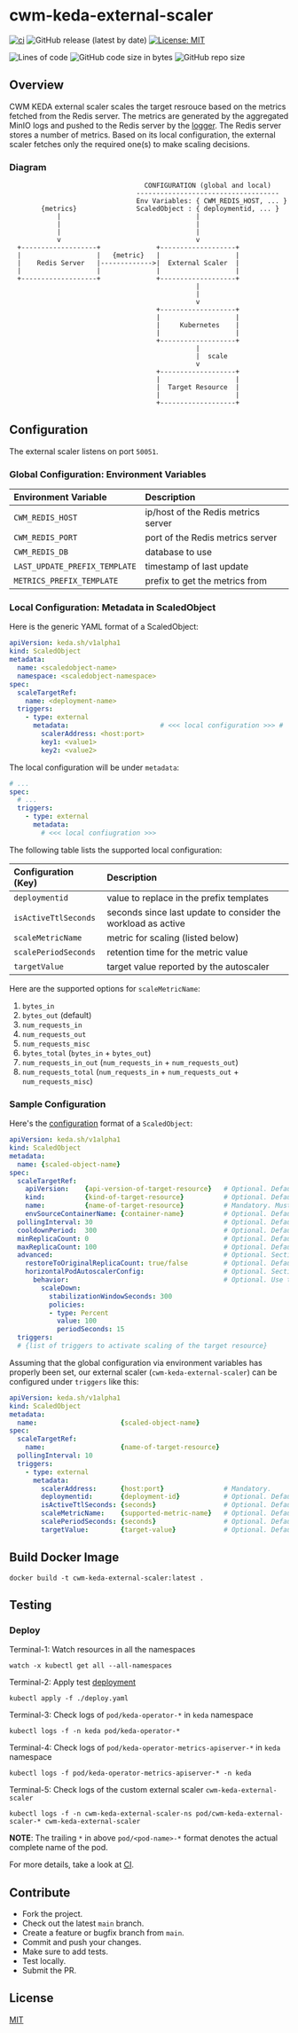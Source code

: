 # cwm-keda-external-scaler

[![ci](https://github.com/iamAzeem/cwm-keda-external-scaler/actions/workflows/ci.yml/badge.svg)](https://github.com/iamAzeem/cwm-keda-external-scaler/actions/workflows/ci.yml)
![GitHub release (latest by date)](https://img.shields.io/github/v/release/iamAzeem/cwm-keda-external-scaler)
[![License: MIT](https://img.shields.io/badge/license-MIT-blue.svg)](https://github.com/iamAzeem/cwm-keda-external-scaler/blob/main/LICENSE)

![Lines of code](https://img.shields.io/tokei/lines/github/iamAzeem/cwm-keda-external-scaler?label=LOC)
![GitHub code size in bytes](https://img.shields.io/github/languages/code-size/iamAzeem/cwm-keda-external-scaler)
![GitHub repo size](https://img.shields.io/github/repo-size/iamAzeem/cwm-keda-external-scaler)

## Overview

CWM KEDA external scaler scales the target resrouce based on the metrics fetched
from the Redis server. The metrics are generated by the aggregated MinIO logs
and pushed to the Redis server by the
[logger](https://github.com/iamAzeem/fluent-plugin-http-cwm). The Redis server
stores a number of metrics. Based on its local configuration, the external
scaler fetches only the required one(s) to make scaling decisions.

### Diagram

```text
                                  CONFIGURATION (global and local)
                                ------------------------------------
                                Env Variables: { CWM_REDIS_HOST, ... }
        {metrics}               ScaledObject : { deploymentid, ... }
            |                                  |
            |                                  |
            |                                  |
            v                                  v
  +-------------------+              +-------------------+
  |                   |   {metric}   |                   |
  |    Redis Server   |------------->|  External Scaler  |
  |                   |              |                   |
  +-------------------+              +-------------------+
                                               |
                                               |
                                               v
                                     +-------------------+
                                     |                   |
                                     |     Kubernetes    |
                                     |                   |
                                     +-------------------+
                                               |
                                               |  scale
                                               v
                                     +-------------------+
                                     |                   |
                                     |  Target Resource  |
                                     |                   |
                                     +-------------------+
```

## Configuration

The external scaler listens on port `50051`.

### Global Configuration: Environment Variables

| Environment Variable            | Description                           |
|:--------------------------------|:--------------------------------------|
| `CWM_REDIS_HOST`                | ip/host of the Redis metrics server   |
| `CWM_REDIS_PORT`                | port of the Redis metrics server      |
| `CWM_REDIS_DB`                  | database to use                       |
| `LAST_UPDATE_PREFIX_TEMPLATE`   | timestamp of last update              |
| `METRICS_PREFIX_TEMPLATE`       | prefix to get the metrics from        |

### Local Configuration: Metadata in ScaledObject

Here is the generic YAML format of a ScaledObject:

```yaml
apiVersion: keda.sh/v1alpha1
kind: ScaledObject
metadata:
  name: <scaledobject-name>
  namespace: <scaledobject-namespace>
spec:
  scaleTargetRef:
    name: <deployment-name>
  triggers:
    - type: external
      metadata:                       # <<< local configuration >>> #
        scalerAddress: <host:port>
        key1: <value1>
        key2: <value2>
```

The local configuration will be under `metadata`:

```yaml
# ...
spec:
  # ...
  triggers:
    - type: external
      metadata:
        # <<< local confiugration >>>
```

The following table lists the supported local configuration:

| Configuration (Key)           | Description                           |
|:------------------------------|:--------------------------------------|
| `deploymentid`                | value to replace in the prefix templates |
| `isActiveTtlSeconds`          | seconds since last update to consider the workload as active |
| `scaleMetricName`             | metric for scaling (listed below)     |
| `scalePeriodSeconds`          | retention time for the metric value   |
| `targetValue`                 | target value reported by the autoscaler |

Here are the supported options for `scaleMetricName`:

1. `bytes_in`
2. `bytes_out` (default)
3. `num_requests_in`
4. `num_requests_out`
5. `num_requests_misc`
6. `bytes_total` (`bytes_in` + `bytes_out`)
7. `num_requests_in_out` (`num_requests_in` + `num_requests_out`)
8. `num_requests_total` (`num_requests_in` + `num_requests_out` + `num_requests_misc`)

### Sample Configuration

Here's the
[configuration](https://keda.sh/docs/2.1/concepts/scaling-deployments/#scaledobject-spec)
format of a `ScaledObject`:

```yaml
apiVersion: keda.sh/v1alpha1
kind: ScaledObject
metadata:
  name: {scaled-object-name}
spec:
  scaleTargetRef:
    apiVersion:    {api-version-of-target-resource}   # Optional. Default: apps/v1
    kind:          {kind-of-target-resource}          # Optional. Default: Deployment
    name:          {name-of-target-resource}          # Mandatory. Must be in the same namespace as the ScaledObject
    envSourceContainerName: {container-name}          # Optional. Default: .spec.template.spec.containers[0]
  pollingInterval: 30                                 # Optional. Default: 30 seconds
  cooldownPeriod:  300                                # Optional. Default: 300 seconds
  minReplicaCount: 0                                  # Optional. Default: 0
  maxReplicaCount: 100                                # Optional. Default: 100
  advanced:                                           # Optional. Section to specify advanced options
    restoreToOriginalReplicaCount: true/false         # Optional. Default: false
    horizontalPodAutoscalerConfig:                    # Optional. Section to specify HPA related options
      behavior:                                       # Optional. Use to modify HPA's scaling behavior
        scaleDown:
          stabilizationWindowSeconds: 300
          policies:
          - type: Percent
            value: 100
            periodSeconds: 15
  triggers:
  # {list of triggers to activate scaling of the target resource}
```

Assuming that the global configuration via environment variables has properly
been set, our external scaler (`cwm-keda-external-scaler`) can be configured
under `triggers` like this:

```yaml
apiVersion: keda.sh/v1alpha1
kind: ScaledObject
metadata:
  name:                     {scaled-object-name}
spec:
  scaleTargetRef:
    name:                   {name-of-target-resource}
  pollingInterval: 10
  triggers:
    - type: external
      metadata:
        scalerAddress:      {host:port}               # Mandatory.
        deploymentid:       {deployment-id}           # Optional. Default: deploymentid
        isActiveTtlSeconds: {seconds}                 # Optional. Default: 600
        scaleMetricName:    {supported-metric-name}   # Optional. Default: bytes_out
        scalePeriodSeconds: {seconds}                 # Optional. Default: 600
        targetValue:        {target-value}            # Optional. Default: 10
```

## Build Docker Image

```shell
docker build -t cwm-keda-external-scaler:latest .
```

## Testing

### Deploy

Terminal-1: Watch resources in all the namespaces

```shell
watch -x kubectl get all --all-namespaces
```

Terminal-2: Apply test [deployment](deploy.yaml)

```shell
kubectl apply -f ./deploy.yaml
```

Terminal-3: Check logs of `pod/keda-operator-*` in `keda` namespace

```shell
kubectl logs -f -n keda pod/keda-operator-*
```

Terminal-4: Check logs of `pod/keda-operator-metrics-apiserver-*` in `keda` namespace

```shell
kubectl logs -f pod/keda-operator-metrics-apiserver-* -n keda
```

Terminal-5: Check logs of the custom external scaler `cwm-keda-external-scaler`

```shell
kubectl logs -f -n cwm-keda-external-scaler-ns pod/cwm-keda-external-scaler-* cwm-keda-external-scaler
```

**NOTE**: The trailing `*` in above `pod/<pod-name>-*` format denotes the actual
complete name of the pod.

For more details, take a look at [CI](/.github/workflows/ci.yml).

## Contribute

- Fork the project.
- Check out the latest `main` branch.
- Create a feature or bugfix branch from `main`.
- Commit and push your changes.
- Make sure to add tests.
- Test locally.
- Submit the PR.

## License

[MIT](LICENSE)
